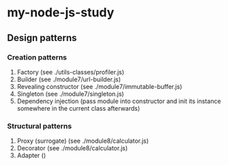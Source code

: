 # my-node-js-study

## Design patterns

### Creation patterns

1. Factory (see ./utils-classes/profiler.js)
2. Builder (see ./module7/url-builder.js)
3. Revealing constructor (see ./module7/immutable-buffer.js)
4. Singleton (see ./module7/singleton.js)
5. Dependency injection (pass module into constructor and init its instance somewhere in the current class afterwards)

### Structural patterns

1. Proxy (surrogate) (see ./module8/calculator.js)
2. Decorator (see ./module8/calculator.js)
3. Adapter ()
